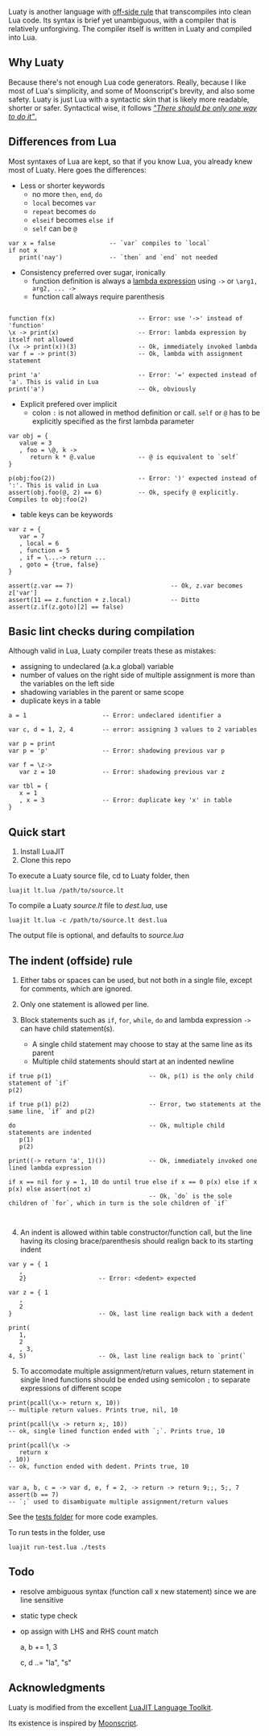 
Luaty is another language with [off-side rule](https://en.wikipedia.org/wiki/Off-side_rule) that transcompiles into clean Lua code.
Its syntax is brief yet unambiguous, with a compiler that is relatively unforgiving.
The compiler itself is written in Luaty and compiled into Lua.


Why Luaty
---
Because there's not enough Lua code generators.
Really, because I like most of Lua's simplicity, and some of Moonscript's brevity, and also some safety.
Luaty is just Lua with a syntactic skin that is likely more readable, shorter or safer.
Syntactical wise, it follows [*"There should be only one way to do it"*.](https://wiki.python.org/moin/TOOWTDI)


Differences from Lua
---

Most syntaxes of Lua are kept, so that if you know Lua, you already knew most of Luaty.
Here goes the differences:


- Less or shorter keywords
  * no more `then`, `end`, `do`
  * `local` becomes `var`
  * `repeat` becomes `do`
  * `elseif` becomes `else if`
  * `self` can be `@`

```
var x = false               -- `var` compiles to `local`
if not x
   print('nay')             -- `then` and `end` not needed

```

- Consistency preferred over sugar, ironically
  * function definition is always a [lambda expression](https://www.lua.org/manual/5.1/manual.html#2.5.9) using  `->` or `\arg1, arg2, ... ->`
  * function call always require parenthesis

```

function f(x)                       -- Error: use '->' instead of 'function'
\x -> print(x)                      -- Error: lambda expression by itself not allowed
(\x -> print(x))(3)                 -- Ok, immediately invoked lambda
var f = -> print(3)                 -- Ok, lambda with assignment statement

print 'a'                           -- Error: '=' expected instead of 'a'. This is valid in Lua
print('a')                          -- Ok, obviously

```

- Explicit prefered over implicit
  * colon `:` is not allowed in method definition or call. `self` or `@` has to be explicitly specified as the first lambda parameter

```
var obj = {
   value = 3
   , foo = \@, k ->
      return k * @.value            -- @ is equivalent to `self`
}

p(obj:foo(2))                       -- Error: ')' expected instead of ':'. This is valid in Lua
assert(obj.foo(@, 2) == 6)          -- Ok, specify @ explicitly. Compiles to obj:foo(2)

```

- table keys can be keywords

```
var z = {
   var = 7
   , local = 6
   , function = 5
   , if = \...-> return ...
   , goto = {true, false}
}

assert(z.var == 7)                           -- Ok, z.var becomes z['var']
assert(11 == z.function + z.local)           -- Ditto
assert(z.if(z.goto)[2] == false)

```



Basic lint checks during compilation
---

Although valid in Lua, Luaty compiler treats these as mistakes:
  * assigning to undeclared (a.k.a global) variable
  * number of values on the right side of multiple assignment is more than the variables on the left side
  * shadowing variables in the parent or same scope
  * duplicate keys in a table

```
a = 1                     -- Error: undeclared identifier a

var c, d = 1, 2, 4        -- error: assigning 3 values to 2 variables

var p = print
var p = 'p'               -- Error: shadowing previous var p

var f = \z->
   var z = 10             -- Error: shadowing previous var z

var tbl = {
   x = 1
   , x = 3                -- Error: duplicate key 'x' in table
}

```


Quick start
---

1. Install LuaJIT
2. Clone this repo


To execute a Luaty source file, cd to Luaty folder, then
```
luajit lt.lua /path/to/source.lt
```

To compile a Luaty *source.lt* file to *dest.lua*, use
```
luajit lt.lua -c /path/to/source.lt dest.lua
```
The output file is optional, and defaults to *source.lua*




The indent (offside) rule
---

1. Either tabs or spaces can be used, but not both in a single file, except for comments, which are ignored.
2. Only one statement is allowed per line.

3. Block statements such as `if`, `for`, `while`, `do` and lambda expression `->` can have child statement(s).
   - A single child statement may choose to stay at the same line as its parent
   - Multiple child statements should start at an indented newline
```
if true p(1)                           -- Ok, p(1) is the only child statement of `if`
p(2)

if true p(1) p(2)                      -- Error, two statements at the same line, `if` and p(2)

do                                     -- Ok, multiple child statements are indented
   p(1)
   p(2)

print((-> return 'a', 1)())            -- Ok, immediately invoked one lined lambda expression

if x == nil for y = 1, 10 do until true else if x == 0 p(x) else if x p(x) else assert(not x)
                                       -- Ok, `do` is the sole children of `for`, which in turn is the sole children of `if`
                                       


```

4. An indent is allowed within table constructor/function call, but the line having its closing brace/parenthesis should realign back to its starting indent
```
var y = { 1
   ,
   2}                    -- Error: <dedent> expected

var z = { 1
   ,
   2
}                        -- Ok, last line realign back with a dedent

print(
   1,
   2
   , 3,
4, 5)                    -- Ok, last line realign back to `print(`

```

5. To accomodate multiple assignment/return values, return statement in single lined functions should be ended using semicolon `;` to separate expressions of different scope
```
print(pcall(\x-> return x, 10))                                          -- multiple return values. Prints true, nil, 10

print(pcall(\x -> return x;, 10))                                        -- ok, single lined function ended with `;`. Prints true, 10

print(pcall(\x ->
   return x
, 10))                                                                   -- ok, function ended with dedent. Prints true, 10


var a, b, c = -> var d, e, f = 2, -> return -> return 9;;, 5;, 7
assert(b == 7)                                                           -- `;` used to disambiguate multiple assignment/return values

```


See the [tests folder](https://github.com/gnois/luaty/tree/master/tests) for more code examples.

To run tests in the folder, use
```
luajit run-test.lua ./tests
```





Todo
---
* resolve ambiguous syntax (function call x new statement) since we are line sensitive
* static type check
* op assign with LHS and RHS count match
   
   a, b += 1, 3
   
   c, d ..= "la", "s"


Acknowledgments
---
Luaty is modified from the excellent [LuaJIT Language Toolkit](https://github.com/franko/luajit-lang-toolkit).

Its existence is inspired by [Moonscript](https://github.com/leafo/moonscript).
